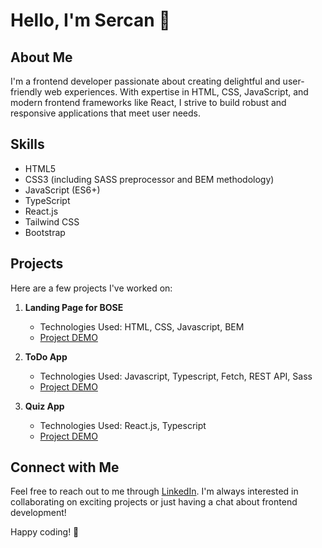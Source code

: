 # Hello, I'm Sercan 👋

## About Me
I'm a frontend developer passionate about creating delightful and user-friendly web experiences. With expertise in HTML, CSS, JavaScript, and modern frontend frameworks like React, I strive to build robust and responsive applications that meet user needs.

## Skills
- HTML5
- CSS3 (including SASS preprocessor and BEM methodology)
- JavaScript (ES6+)
- TypeScript
- React.js
- Tailwind CSS
- Bootstrap

## Projects
Here are a few projects I've worked on:

1. **Landing Page for BOSE**
   - Technologies Used: HTML, CSS, Javascript, BEM
   - [Project DEMO](https://sercansimsek.github.io/layout_miami/)

2. **ToDo App**
   - Technologies Used: Javascript, Typescript, Fetch, REST API, Sass
   - [Project DEMO](https://sercansimsek.github.io/react_todo-app-with-api/)

3. **Quiz App**
   - Technologies Used: React.js, Typescript
   - [Project DEMO](https://sercansimsek.github.io/quiz-app/)

## Connect with Me
Feel free to reach out to me through [LinkedIn](https://www.linkedin.com/in/sercan-simsek593152). I'm always interested in collaborating on exciting projects or just having a chat about frontend development!

Happy coding! 🚀
